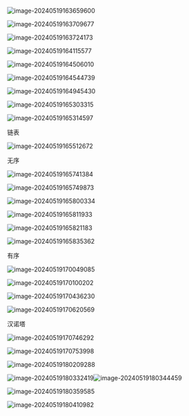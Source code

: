 ![image-20240519163659600](C:\Users\user\AppData\Roaming\Typora\typora-user-images\image-20240519163659600.png)

![image-20240519163709677](C:\Users\user\AppData\Roaming\Typora\typora-user-images\image-20240519163709677.png)

![image-20240519163724173](C:\Users\user\AppData\Roaming\Typora\typora-user-images\image-20240519163724173.png)

![image-20240519164115577](C:\Users\user\AppData\Roaming\Typora\typora-user-images\image-20240519164115577.png)

![image-20240519164506010](C:\Users\user\AppData\Roaming\Typora\typora-user-images\image-20240519164506010.png)

![image-20240519164544739](C:\Users\user\AppData\Roaming\Typora\typora-user-images\image-20240519164544739.png)

![image-20240519164945430](C:\Users\user\AppData\Roaming\Typora\typora-user-images\image-20240519164945430.png)

![image-20240519165303315](C:\Users\user\AppData\Roaming\Typora\typora-user-images\image-20240519165303315.png)

![image-20240519165314597](C:\Users\user\AppData\Roaming\Typora\typora-user-images\image-20240519165314597.png)

链表

![image-20240519165512672](C:\Users\user\AppData\Roaming\Typora\typora-user-images\image-20240519165512672.png)

无序

![image-20240519165741384](C:\Users\user\AppData\Roaming\Typora\typora-user-images\image-20240519165741384.png)

![image-20240519165749873](C:\Users\user\AppData\Roaming\Typora\typora-user-images\image-20240519165749873.png)

![image-20240519165800334](C:\Users\user\AppData\Roaming\Typora\typora-user-images\image-20240519165800334.png)

![image-20240519165811933](C:\Users\user\AppData\Roaming\Typora\typora-user-images\image-20240519165811933.png)

![image-20240519165821183](C:\Users\user\AppData\Roaming\Typora\typora-user-images\image-20240519165821183.png)

![image-20240519165835362](C:\Users\user\AppData\Roaming\Typora\typora-user-images\image-20240519165835362.png)

有序

![image-20240519170049085](C:\Users\user\AppData\Roaming\Typora\typora-user-images\image-20240519170049085.png)

![image-20240519170100202](C:\Users\user\AppData\Roaming\Typora\typora-user-images\image-20240519170100202.png)

![image-20240519170436230](C:\Users\user\AppData\Roaming\Typora\typora-user-images\image-20240519170436230.png)

![image-20240519170620569](C:\Users\user\AppData\Roaming\Typora\typora-user-images\image-20240519170620569.png)

汉诺塔

![image-20240519170746292](C:\Users\user\AppData\Roaming\Typora\typora-user-images\image-20240519170746292.png)

![image-20240519170753998](C:\Users\user\AppData\Roaming\Typora\typora-user-images\image-20240519170753998.png)

![image-20240519180209288](C:\Users\user\AppData\Roaming\Typora\typora-user-images\image-20240519180209288.png)

![image-20240519180332419](C:\Users\user\AppData\Roaming\Typora\typora-user-images\image-20240519180332419.png)![image-20240519180344459](C:\Users\user\AppData\Roaming\Typora\typora-user-images\image-20240519180344459.png)

![image-20240519180359585](C:\Users\user\AppData\Roaming\Typora\typora-user-images\image-20240519180359585.png)

![image-20240519180410982](C:\Users\user\AppData\Roaming\Typora\typora-user-images\image-20240519180410982.png)